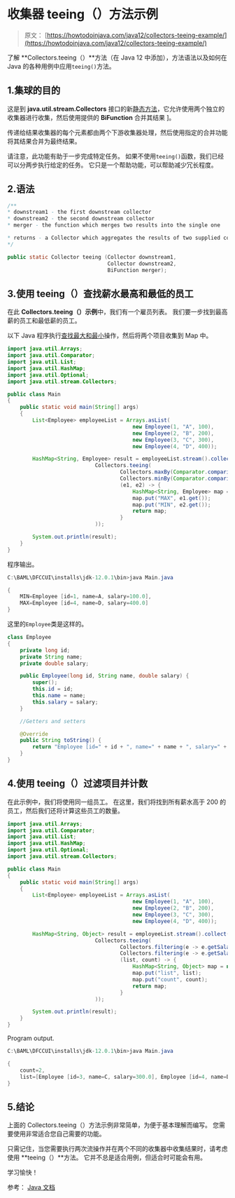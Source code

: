 # 收集器 teeing（）方法示例

> 原文： [https://howtodoinjava.com/java12/collectors-teeing-example/](https://howtodoinjava.com/java12/collectors-teeing-example/)

了解 **Collectors.teeing（）**方法（在 Java 12 中添加），方法语法以及如何在 Java 的各种用例中应用`teeing()`方法。

## 1.集球的目的

这是到 **java.util.stream.Collectors** 接口的新[静态方法](https://howtodoinjava.com/java/basics/java-static-keyword/)，它允许使用两个独立的收集器进行收集，然后使用提供的 **BiFunction** 合并其结果 ]。

传递给结果收集器的每个元素都由两个下游收集器处理，然后使用指定的合并功能将其结果合并为最终结果。

请注意，此功能有助于一步完成特定任务。 如果不使用`teeing()`函数，我们已经可以分两步执行给定的任务。 它只是一个帮助功能，可以帮助减少冗长程度。

## 2.语法

```java
/**
* downstream1 - the first downstream collector
* downstream2 - the second downstream collector
* merger - the function which merges two results into the single one

* returns - a Collector which aggregates the results of two supplied collectors.
*/

public static Collector teeing​ (Collector downstream1, 
								Collector downstream2, 
								BiFunction merger);

```

## 3.使用 teeing（）查找薪水最高和最低的员工

在此 **Collectors.teeing（）示例**中，我们有一个雇员列表。 我们要一步找到最高薪的员工和最低薪的员工。

以下 Java 程序执行[查找最大和最小](https://howtodoinjava.com/java8/stream-max-min-examples/)操作，然后将两个项目收集到 Map 中。

```java
import java.util.Arrays;
import java.util.Comparator;
import java.util.List;
import java.util.HashMap;
import java.util.Optional;
import java.util.stream.Collectors;

public class Main 
{
	public static void main(String[] args) 
	{
		List<Employee> employeeList = Arrays.asList(
										new Employee(1, "A", 100),
										new Employee(2, "B", 200),
										new Employee(3, "C", 300),
										new Employee(4, "D", 400)); 

		HashMap<String, Employee> result = employeeList.stream().collect( 
							Collectors.teeing(
									Collectors.maxBy(Comparator.comparing(Employee::getSalary)),
									Collectors.minBy(Comparator.comparing(Employee::getSalary)),
									(e1, e2) -> {
										HashMap<String, Employee> map = new HashMap();
										map.put("MAX", e1.get());
										map.put("MIN", e2.get());
										return map;
									}
							));

		System.out.println(result);
	}
}

```

程序输出。

```java
C:\BAML\DFCCUI\installs\jdk-12.0.1\bin>java Main.java

{	
	MIN=Employee [id=1, name=A, salary=100.0], 
	MAX=Employee [id=4, name=D, salary=400.0]
}

```

这里的`Employee`类是这样的。

```java
class Employee 
{
	private long id;
	private String name;
	private double salary;

	public Employee(long id, String name, double salary) {
		super();
		this.id = id;
		this.name = name;
		this.salary = salary;
	}

	//Getters and setters

	@Override
	public String toString() {
		return "Employee [id=" + id + ", name=" + name + ", salary=" + salary + "]";
	}
}

```

## 4.使用 teeing（）过滤项目并计数

在此示例中，我们将使用同一组员工。 在这里，我们将找到所有薪水高于 200 的员工，然后我们还将计算这些员工的数量。

```java
import java.util.Arrays;
import java.util.Comparator;
import java.util.List;
import java.util.HashMap;
import java.util.Optional;
import java.util.stream.Collectors;

public class Main 
{
	public static void main(String[] args) 
	{
		List<Employee> employeeList = Arrays.asList(
										new Employee(1, "A", 100),
										new Employee(2, "B", 200),
										new Employee(3, "C", 300),
										new Employee(4, "D", 400)); 

		HashMap<String, Object> result = employeeList.stream().collect( 
							Collectors.teeing(
									Collectors.filtering(e -> e.getSalary() > 200, Collectors.toList()),
									Collectors.filtering(e -> e.getSalary() > 200, Collectors.counting()),
									(list, count) -> {
										HashMap<String, Object> map = new HashMap();
										map.put("list", list);
										map.put("count", count);
										return map;
									}
							));

		System.out.println(result);
	}
}

```

Program output.

```java
C:\BAML\DFCCUI\installs\jdk-12.0.1\bin>java Main.java

{
	count=2, 
	list=[Employee [id=3, name=C, salary=300.0], Employee [id=4, name=D, salary=400.0]]
}

```

## 5.结论

上面的 Collectors.teeing（）方法示例非常简单，为便于基本理解而编写。 您需要使用非常适合您自己需要的功能。

只需记住，当您需要执行两次流操作并在两个不同的收集器中收集结果时，请考虑使用 **teeing（）**方法。 它并不总是适合用例，但适合时可能会有用。

学习愉快！

参考： [Java 文档](https://docs.oracle.com/en/java/javase/12/docs/api/java.base/java/util/stream/Collectors.html#teeing(java.util.stream.Collector,java.util.stream.Collector,java.util.function.BiFunction))